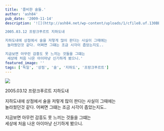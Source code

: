 ```yaml
---
title: '즐비한 술들.'
author: 'ash84'
pub_date: '2009-11-14'
description: '![](http://ash84.net/wp-content/uploads/1/cfile8.uf.130BBC054AFE0AD57E7F9B.JPG)

2005.03.12 프랑크푸르트 지하도내

지하도내에 상점에서 술을 저렇게 많이 판다는 사실이 그때에는   
 놀라웠던것 같다. 어쩌면 그떄는 조금 시각이 좁았는지도..

지금보면 아무런 감흥도 못 느끼는 것들을 그떄는   
 세상에 처음 나온 아이마냥 신기하게 봤으니.'
featured_image: ''
tags: ['독일', '상점', '술', '지하도', '프랑크푸르트']
---
```



![](http://ash84.net/wp-content/uploads/1/cfile8.uf.130BBC054AFE0AD57E7F9B.JPG)

2005.03.12 프랑크푸르트 지하도내

지하도내에 상점에서 술을 저렇게 많이 판다는 사실이 그때에는   
 놀라웠던것 같다. 어쩌면 그떄는 조금 시각이 좁았는지도..

지금보면 아무런 감흥도 못 느끼는 것들을 그떄는   
 세상에 처음 나온 아이마냥 신기하게 봤으니.



